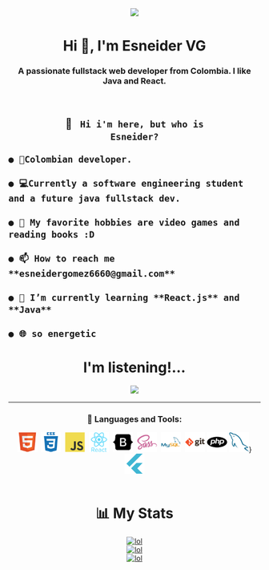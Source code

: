 <div id="header" align="center">
    <img src="https://media.giphy.com/media/Dh5q0sShxgp13DwrvG/giphy.gif" width="200" />
    <h1 align="center">Hi 👋, I'm Esneider VG</h1>
    <h3 align="center">A passionate fullstack web developer from Colombia. I like Java and React.</h3>
</div>


</br><h2 align="center">
📛 <code> Hi i'm here, but who is Esneider?</code>
</br>

<div align="left">

    ● 💛Colombian developer.

    ● 💻Currently a software engineering student and a future java fullstack dev.

    ● 🖤 My favorite hobbies are video games and reading books :D
    
    ● 📫 How to reach me **esneidergomez6660@gmail.com**

    ● 🌱 I’m currently learning **React.js** and **Java**

    ● 🌐 so energetic

</div>
</h2>
 
<div align="center"> 
    <h1>l'm listening!...</h1> 
    <a href="spotify.com">
        <img src="https://spotify-github-profile.vercel.app/api/view?uid=22v57blx22mpvjw3c75rn3w5y&cover_image=true&theme=novatorem&show_offline=false&background_color=121212&interchange=false&bar_color=1af0ff&bar_color_cover=false)](https://spotify-github-profile.vercel.app/api/view?uid=22v57blx22mpvjw3c75rn3w5y&redirect=true)" height="150px">
    </a>
</div>    

 
---
     

<div align="center">
    <h3>🔨 Languages and Tools:</h3>
    <div>
        <img src="https://github.com/devicons/devicon/blob/master/icons/html5/html5-original.svg" title="HTML5" alt="HTML" width="40" height="40"/>&nbsp;
        <img src="https://github.com/devicons/devicon/blob/master/icons/css3/css3-plain-wordmark.svg"  title="CSS3" alt="CSS" width="40" height="40"/>&nbsp;
        <img src="https://github.com/devicons/devicon/blob/master/icons/javascript/javascript-original.svg" title="JavaScript" alt="JavaScript" width="40" height="40"/>&nbsp;
        <img src="https://github.com/devicons/devicon/blob/master/icons/react/react-original-wordmark.svg" title="React" alt="React" width="40" height="40"/>&nbsp;
        <img src="https://github.com/devicons/devicon/blob/master/icons/bootstrap/bootstrap-plain.svg" title="Bootstrap" alt="Bootstrap" width="40" height="40"/>&nbsp;
        <img src="https://github.com/devicons/devicon/blob/master/icons/sass/sass-original.svg" title="Sass" alt="Sass" width="40" height="40"/>&nbsp;
        <img src="https://github.com/devicons/devicon/blob/master/icons/mysql/mysql-original-wordmark.svg" title="MySQL"  alt="MySQL" width="40" height="40"/>&nbsp;
        <img src="https://github.com/devicons/devicon/blob/master/icons/git/git-original-wordmark.svg" title="Git" **alt="Git" width="40" height="40"/>
        <img src="https://github.com/devicons/devicon/blob/master/icons/php/php-plain.svg" title="PHP" **alt="PHP" width="40" height="40"/>
        <img src="https://github.com/devicons/devicon/blob/master/icons/mysql/mysql-plain.svg" title="MySql" **alt="Mysql" width="40" height="40"/>}
        <img src="https://github.com/devicons/devicon/blob/master/icons/flutter/flutter-plain.svg" title="Flutter" **alt="Flutter" width="40" height="40"/>
      </div>
</div>
<br>

<div align="center"> 
    <h1>📊 My Stats</h1> 
    <a href="spotify.com">
        <img src="http://github-readme-streak-stats.herokuapp.com?user=EsneiderVG&theme=onedark(https://git.io/streak-stats)" alt="lol" />
    </a>        
    <br>
    <a href="spotify.com">
        <img src="https://github-readme-stats.vercel.app/api?username=EsneiderVG&show_icons=true&theme=radical" alt="lol" />
    </a>    
    <br>
    <a href="spotify.com">
        <img src="https://github-readme-stats.vercel.app/api/top-langs/?username=EsneiderVG&theme=tokyonight(https://github.com/anuraghazra/github-readme-stats)" alt="lol" />
    </a>  
</div>        

<!-- [![GitHub Streak](http://github-readme-streak-stats.herokuapp.com?user=EsneiderVG&theme=onedark)](https://git.io/streak-stats)

![GitHub stats](https://github-readme-stats.vercel.app/api?username=EsneiderVG&show_icons=true&theme=radical)

[![Top Langs](https://github-readme-stats.vercel.app/api/top-langs/?username=EsneiderVG&theme=tokyonight)](https://github.com/anuraghazra/github-readme-stats)
 -->
